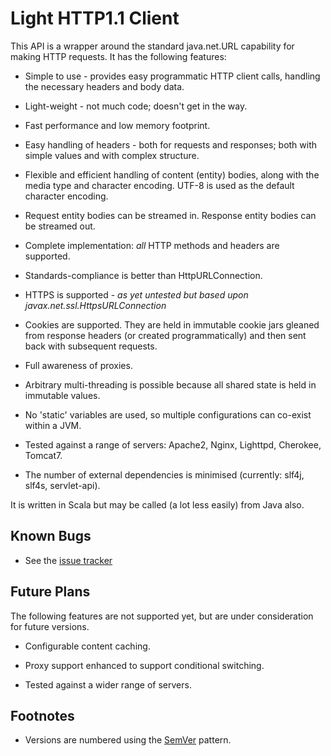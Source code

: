 Light HTTP1.1 Client
====================

This API is a wrapper around the standard java.net.URL capability for
making HTTP requests. It has the following features:

*   Simple to use - provides easy programmatic HTTP client calls, handling the necessary
    headers and body data.

*   Light-weight - not much code; doesn't get in the way.

*   Fast performance and low memory footprint.

*   Easy handling of headers - both for requests and responses; both with simple values and
    with complex structure.

*   Flexible and efficient handling of content (entity) bodies, along with the media type and
    character encoding. UTF-8 is used as the default character encoding.

*   Request entity bodies can be streamed in. Response entity bodies can be streamed out.

*   Complete implementation: *all* HTTP methods and headers are supported.

*   Standards-compliance is better than HttpURLConnection.

*   HTTPS is supported - _as yet untested but based upon javax.net.ssl.HttpsURLConnection_

*   Cookies are supported. They are held in immutable cookie jars gleaned from response headers
    (or created programmatically) and then sent back with subsequent requests.

*   Full awareness of proxies.

*   Arbitrary multi-threading is possible because all shared state is held in immutable values.

*   No 'static' variables are used, so multiple configurations can co-exist within a JVM.

*   Tested against a range of servers: Apache2, Nginx, Lighttpd, Cherokee, Tomcat7.

*   The number of external dependencies is minimised (currently: slf4j, slf4s, servlet-api).

It is written in Scala but may be called (a lot less easily) from Java also.

Known Bugs
----------

*   See the [issue tracker](https://bitbucket.org/rickb777/lighthttpclient/issues?status=new&status=open "BitBucket IssueTracker for LightHttpClient")

Future Plans
------------

The following features are not supported yet, but are under consideration
for future versions.

*   Configurable content caching.

*   Proxy support enhanced to support conditional switching.

*   Tested against a wider range of servers.

Footnotes
---------

* Versions are numbered using the [SemVer](http://semver.org/) pattern.
